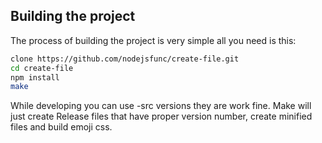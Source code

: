 
## Building the project

The process of building the project is very simple all you need is this:

```bash
clone https://github.com/nodejsfunc/create-file.git
cd create-file
npm install
make
```

While developing you can use -src versions they are work fine. Make will just create
Release files that have proper version number, create minified files and build emoji
css.
